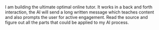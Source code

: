 I am building the ultimate optimal online tutor. It works in a back and forth interaction, the AI will send a long written message which teaches content and also prompts the user for active engagement. Read the source and figure out all the parts that could be applied to my AI process.